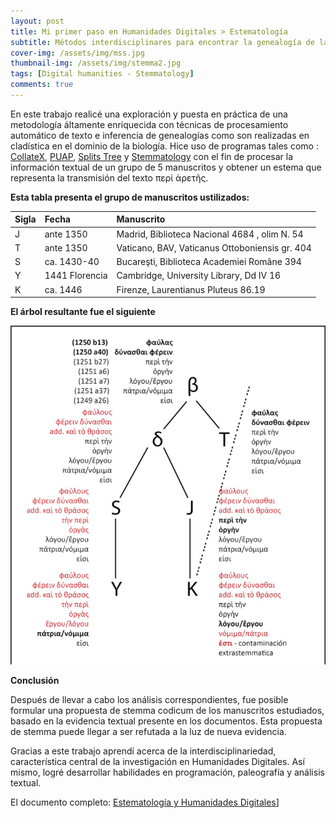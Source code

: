 ```yaml
---
layout: post
title: Mi primer paso en Humanidades Digitales > Estematología
subtitle: Métodos interdisciplinares para encontrar la genealogía de la transmisión de manuscritos - El caso del περί ἀρετῆς ἀριστοτέλους
cover-img: /assets/img/mss.jpg
thumbnail-img: /assets/img/stemma2.jpg
tags: [Digital humanities - Stemmatology]
comments: true
---
```


En este trabajo realicé una exploración y puesta en práctica de una metodología áltamente enriquecida con técnicas de procesamiento automático de texto e inferencia de genealogías como son realizadas en cladística en el dominio de la biología.
Hice uso de programas tales como : [CollateX](https://collatex.net/demo/), [PUAP](https://paup.phylosolutions.com/), [Splits Tree](https://uni-tuebingen.de/en/fakultaeten/mathematisch-naturwissenschaftliche-fakultaet/fachbereiche/informatik/lehrstuehle/algorithms-in-bioinformatics/software/splitstree/) y [Stemmatology](https://github.com/Jean-Baptiste-Camps/stemmatology) con el fin de procesar la información textual de un grupo de 5 manuscritos y obtener un estema que representa la transmisión del texto περί ἀρετῆς.

**Esta tabla presenta el grupo de manuscritos ustilizados:**

| Sigla | Fecha | Manuscrito |
| :------ |:--- | :--- |
| J | ante 1350 | Madrid, Biblioteca Nacional 4684 , olim N. 54 |
| T | ante 1350 | Vaticano, BAV, Vaticanus Ottoboniensis gr. 404 |
| S | ca. 1430-40 | Bucareşti, Biblioteca Academiei Române 394 |
| Y | 1441 Florencia | Cambridge, University Library, Dd IV 16 |
| K | ca. 1446 | Firenze, Laurentianus Pluteus 86.19 |

**El árbol resultante fue el siguiente**

[![Stemma Codicum de περί ἀρετῆς](/assets/img/stemma.png "Stemma Codicum")](/assets/img/stemmabg.png "Stemma Codicum")

**Conclusión**

Después de llevar a cabo los análisis correspondientes, fue posible formular una propuesta de stemma codicum de los manuscritos estudiados, basado en la evidencia textual presente en los documentos. Esta propuesta de stemma puede llegar a ser refutada a la luz de nueva evidencia.

Gracias a este trabajo aprendí acerca de la interdisciplinariedad, característica central de la investigación en Humanidades Digitales. Así mismo, logré desarrollar habilidades en programación, paleografía y análisis textual.

El documento completo: [Estematología y Humanidades Digitales](https://drive.google.com/file/d/1Ahgh6tBTiBOB63XmVcHUwtrr3IrbhTon/view?usp=sharing)]
